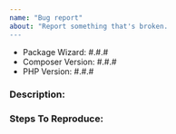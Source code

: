 ```yaml
---
name: "Bug report"
about: "Report something that's broken.
---
```


<!-- DO NOT THROW THIS AWAY -->
<!-- Fill out the FULL versions with patch versions -->

- Package Wizard: #.#.#
- Composer Version: #.#.#
- PHP Version: #.#.#

### Description:

### Steps To Reproduce:
